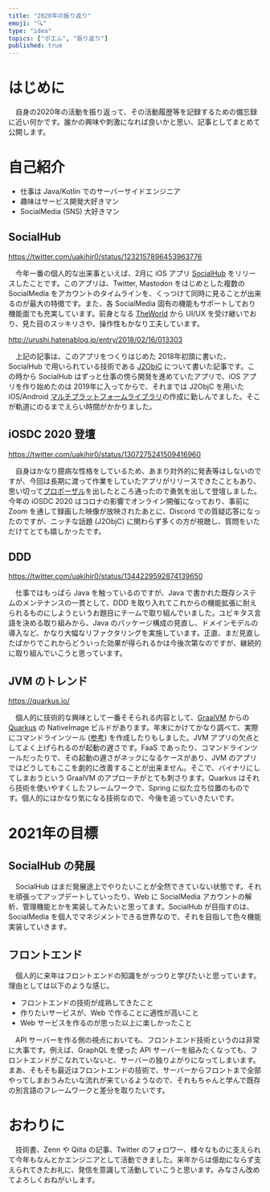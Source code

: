 ```yaml
---
title: "2020年の振り返り"
emoji: "🔍"
type: "idea"
topics: ["ポエム", "振り返り"]
published: true
---
```


# はじめに

　自身の2020年の活動を振り返って、その活動履歴等を記録するための備忘録に近い何かです。誰かの興味や刺激になれば良いかと思い、記事としてまとめて公開します。

# 自己紹介

* 仕事は Java/Kotlin でのサーバーサイドエンジニア
* 趣味はサービス開発大好きマン
* SocialMedia (SNS) 大好きマン

## SocialHub 

https://twitter.com/uakihir0/status/1232157896453963776

　今年一番の個人的な出来事といえば、2月に iOS アプリ [SocialHub](https://uakihir0.github.io/socialhub/) をリリースしたことです。このアプリは、Twitter, Mastodon をはじめとした複数の SocialMedia をアカウントのタイムラインを、くっつけて同時に見ることが出来るのが最大の特徴です。また、各 SocialMedia 固有の機能もサポートしており機能面でも充実しています。前身となる [TheWorld](https://apps.apple.com/jp/app/theworld-for-twitter/id548994749) から UI/UX を受け継いでおり、見た目のスッキリさや、操作性もかなり工夫しています。

http://urushi.hatenablog.jp/entry/2018/02/16/013303

　上記の記事は、このアプリをつくりはじめた 2018年初頭に書いた、SocialHub で用いられている技術である [J2ObjC](https://developers.google.com/j2objc) について書いた記事です。この時から SocialHub はずっと仕事の傍ら開発を進めていたアプリで、iOS アプリを作り始めたのは 2019年に入ってからで、それまでは J2ObjC を用いた iOS/Android [マルチプラットフォームライブラリ](https://github.com/uakihir0/SocialHub)の作成に勤しんでました。そこが軌道にのるまでえらい時間がかかりました。


## iOSDC 2020 登壇

https://twitter.com/uakihir0/status/1307275241509416960

　自身はかなり臆病な性格をしているため、あまり対外的に発表等はしないのですが、今回は長期に渡って作業をしていたアプリがリリースできたこともあり、思い切って[プロポーザル](https://fortee.jp/iosdc-japan-2020/proposal/a94bc318-9ba2-4c22-8e32-6be8fdcb8716)を出したところ通ったので勇気を出して登壇しました。今年の iOSDC 2020 はコロナの影響でオンライン開催になっており、事前に Zoom を通して録画した映像が放映されたあとに、Discord での質疑応答になったのですが、ニッチな話題 (J2ObjC) に関わらず多くの方が視聴し、質問をいただけてとても嬉しかったです。

## DDD

https://twitter.com/uakihir0/status/1344229592874139650

　仕事ではもっぱら Java を触っているのですが、Java で書かれた既存システムのメンテナンスの一貫として、DDD を取り入れてこれからの機能拡張に耐えられるものにしようというお題目にチームで取り組んでいました。ユビキタス言語を決める取り組みから、Java のパッケージ構成の見直し、ドメインモデルの導入など、かなり大幅なリファクタリングを実施しています。正直、まだ見直したばかりでこれからどういった効果が得られるかは今後次第なのですが、継続的に取り組んでいこうと思っています。

## JVM のトレンド

https://quarkus.io/

　個人的に技術的な興味として一番そそられる内容として、[GraalVM](https://www.graalvm.org/) からの [Quarkus](https://quarkus.io/) の NativeImage ビルドがあります。年末にかけてかなり調べて、実際にコマンドラインツール ([参考](https://quarkus.io/guides/picocli)) を作成したりもしました。JVM アプリの欠点としてよく上げられるのが起動の遅さです。FaaS であったり、コマンドラインツールだったりで、その起動の遅さがネックになるケースがあり、JVM のアプリではどうしてもここを劇的に改善することが出来ません。そこで、バイナリにしてしまおうという GraalVM のアプローチがとても刺さります。Quarkus はそれら技術を使いやすくしたフレームワークで、Spring に似た立ち位置のものです。個人的にはかなり気になる技術なので、今後を追っていきたいです。


# 2021年の目標

## SocialHub の発展

　SocialHub はまだ発展途上でやりたいことが全然できていない状態です。それを頑張ってアップデートしていったり、Web に SocialMedia アカウントの解析、管理機能とかを実装してみたいと思ってます。SocialHub が目指すのは、SocialMedia を個人でマネジメントできる世界なので、それを目指して色々機能実装していきます。

## フロントエンド

　個人的に来年はフロントエンドの知識をがっつりと学びたいと思っています。理由としては以下のような感じ。

* フロントエンドの技術が成熟してきたこと
* 作りたいサービスが、Web で作ることに適性が高いこと
* Web サービスを作るのが思った以上に楽しかったこと

　API サーバーを作る側の視点においても、フロントエンド技術というのは非常に大事です。例えば、GraphQL を使った API サーバーを組みたくなっても、フロントエンドがこなれていないと、サーバーの独りよがりになってしまいます。まあ、そもそも最近はフロントエンドの技術で、サーバーからフロントまで全部やってしまおうみたいな流れが来ているようなので、それもちゃんと学んで既存の別言語のフレームワークと差分を取りたいです。

# おわりに

　技術書、Zenn や Qiita の記事、Twitter のフォロワー、様々なものに支えられて今年もなんとかエンジニアとして活動できました。来年からは億劫にならず支えられてきたお礼に、発信を意識して活動していこうと思います。みなさん改めてよろしくおねがいします。